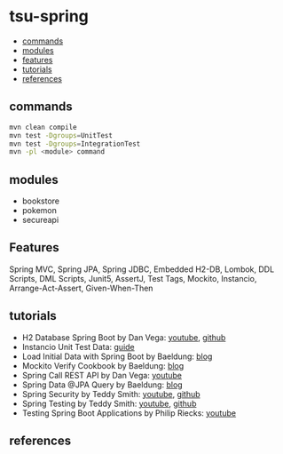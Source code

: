 # tsu-spring

- [commands](#commands)
- [modules](#modules)
- [features](#features) 
- [tutorials](#tutorials)
- [references](#references)

## commands

```bash
mvn clean compile
mvn test -Dgroups=UnitTest
mvn test -Dgroups=IntegrationTest
mvn -pl <module> command
```

## modules

- bookstore
- pokemon
- secureapi

## Features

Spring MVC, Spring JPA, Spring JDBC, Embedded H2-DB, Lombok, DDL Scripts, DML Scripts, Junit5, AssertJ, Test Tags, Mockito, Instancio, Arrange-Act-Assert, Given-When-Then

## tutorials

- H2 Database Spring Boot by Dan Vega: [youtube](https://www.youtube.com/watch?v=PSrHcCwvfVQ), [github](https://github.com/danvega/h2-demo)
- Instancio Unit Test Data: [guide](https://www.instancio.org/user-guide/)
- Load Initial Data with Spring Boot by Baeldung: [blog](https://www.baeldung.com/spring-boot-data-sql-and-schema-sql)
- Mockito Verify Cookbook by Baeldung: [blog](https://www.baeldung.com/mockito-verify)
- Spring Call REST API by Dan Vega: [youtube](https://www.youtube.com/watch?v=XEtPVm_SL2Q)
- Spring Data @JPA Query by Baeldung: [blog](https://www.baeldung.com/spring-data-jpa-query)
- Spring Security by Teddy Smith: [youtube](https://www.youtube.com/watch?v=GjN5IauaflY&list=PL82C6-O4XrHe3sDCodw31GjXbwRdCyyuY&index=1), [github](https://github.com/teddysmithdev/pokemon-review-springboot/tree/master)
- Spring Testing by Teddy Smith: [youtube](https://www.youtube.com/watch?v=jqwZthuBmZY&list=PL82C6-O4XrHcg8sNwpoDDhcxUCbFy855E), [github](https://github.com/teddysmithdev/pokemon-review-springboot/tree/master)
- Testing Spring Boot Applications by Philip Riecks: [youtube](https://www.youtube.com/watch?v=hR0bbk2tsF0) 

## references